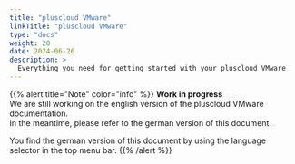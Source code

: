 ```yaml
---
title: "pluscloud VMware"
linkTitle: "pluscloud VMware"
type: "docs"
weight: 20
date: 2024-06-26
description: >
  Everything you need for getting started with your pluscloud VMware
---
```


{{% alert title="Note" color="info" %}}
**Work in progress**  
We are still working on the english version of the pluscloud VMware documentation.  
In the meantime, please refer to the german version of this document.

You find the german version of this document by using the language selector in the top menu bar.
{{% /alert %}}

